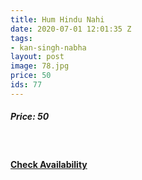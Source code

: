 ```yaml
---
title: Hum Hindu Nahi
date: 2020-07-01 12:01:35 Z
tags:
- kan-singh-nabha
layout: post
image: 78.jpg
price: 50
ids: 77
---
```


<h5>Price: 50</h5><br>

<h4><a class="add-cart cart1" href="{{ site.baseurl }}/books#77"><b>Check Availability</b></a></h4>

<body>
 <script src="{{ site.baseurl }}/js/main.js"></script>
 </body>